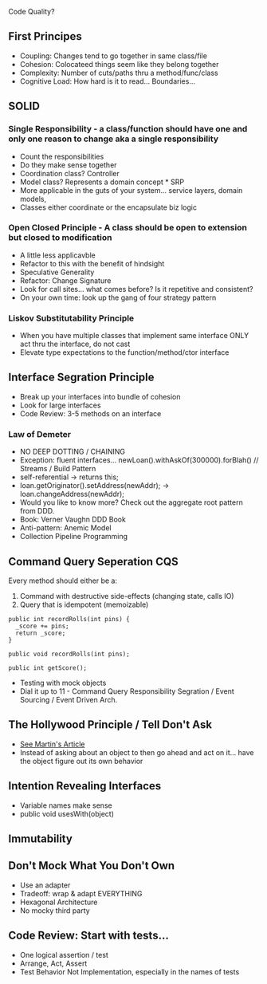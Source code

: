 Code Quality?

## First Principes

- Coupling: Changes tend to go together in same class/file
- Cohesion: Colocateed things seem like they belong together
- Complexity: Number of cuts/paths thru a method/func/class
- Cognitive Load: How hard is it to read... Boundaries... 

## SOLID

### Single Responsibility - a class/function should have one and only one reason to change aka a single responsibility

- Count the responsibilities
- Do they make sense together
- Coordination class? Controller
- Model class? Represents a domain concept * SRP
- More applicable in the guts of your system... service layers, domain models, 
- Classes either coordinate or the encapsulate biz logic

### Open Closed Principle - A class should be open to extension but closed to modification 

- A little less applicavble
- Refactor to this with the benefit of hindsight
- Speculative Generality
- Refactor: Change Signature
- Look for call sites... what comes before? Is it repetitive and consistent?
- On your own time: look up the gang of four strategy pattern 

### Liskov Substitutability Principle

- When you have multiple classes that implement same interface ONLY act thru the interface, do not cast
- Elevate type expectations to the function/method/ctor interface

## Interface Segration Principle

- Break up your interfaces into bundle of cohesion
- Look for large interfaces
- Code Review: 3-5 methods on an interface 

### Law of Demeter

- NO DEEP DOTTING / CHAINING
- Exception: fluent interfaces... newLoan().withAskOf(300000).forBlah() // Streams / Build Pattern
- self-referential -> returns this;
- loan.getOriginator().setAddress(newAddr); -> loan.changeAddress(newAddr);
- Would you like to know more? Check out the aggregate root pattern from DDD.
- Book: Verner Vaughn DDD Book
- Anti-pattern: Anemic Model
- Collection Pipeline Programming

## Command Query Seperation CQS 

Every method should either be a:

1. Command with destructive side-effects (changing state, calls IO)
2. Query that is idempotent (memoizable)

```
public int recordRolls(int pins) {
  _score += pins;
  return _score;
}

public void recordRolls(int pins);

public int getScore();
```
- Testing with mock objects
- Dial it up to 11 - Command Query Responsibility Segration / Event Sourcing / Event Driven Arch.


## The Hollywood Principle / Tell Don't Ask

- [See Martin's Article](https://martinfowler.com/bliki/TellDontAsk.html)
- Instead of asking about an object to then go ahead and act on it... have the object figure out its own behavior

## Intention Revealing Interfaces

- Variable names make sense
- public void usesWith(object)

## Immutability

## Don't Mock What You Don't Own
- Use an adapter
- Tradeoff: wrap & adapt EVERYTHING
- Hexagonal Architecture
- No mocky third party 

## Code Review: Start with tests...

- One logical assertion / test
- Arrange, Act, Assert
- Test Behavior Not Implementation, especially in the names of tests